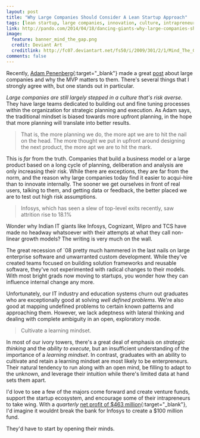 ```yaml
---
layout: post
title: "Why Large Companies Should Consider A Lean Startup Approach"
tags: [lean startup, large companies, innovation, culture, intrapreneur, entrepreneur, customer development, india, non linear growth, services, Infosys, Cognizant, Wipro, TCS, IT, BPO]
link: http://pando.com/2014/04/18/dancing-giants-why-large-companies-should-embrace-the-minimum-viable-product
image:
  feature: banner_mind_the_gap.png
  credit: Deviant Art
  creditlink: http://fc07.deviantart.net/fs50/i/2009/301/2/1/Mind_The_Gap_Logo_by_rrward.png
comments: false
---
```



Recently, [Adam Penenberg](http://twitter.com/Penenberg){:target="_blank"} made a great [post](http://pando.com/2014/04/18/dancing-giants-why-large-companies-should-embrace-the-minimum-viable-product) about large companies and why the MVP matters to them. There's several things that I strongly agree with, but one stands out in particular.

*Large companies are still largely stepped in a culture that's risk averse.* They have large teams dedicated to building out and fine tuning processes within the organization for strategic planning and execution. As Adam says, the traditional mindset is biased towards more upfront planning, in the hope that more planning will translate into better results. 

>That is, the more planning we do, the more apt we are to hit the nail on the head. The more thought we put in upfront around designing the next product, the more apt we are to hit the mark.

This is *far* from the truth. Companies that build a business model or a large product based on a long cycle of planning, deliberation and analysis are only increasing their risk. While there are exceptions, they are far from the norm, and the reason why large companies today find it easier to acqui-hire than to innovate internally. The sooner we get ourselves in front of real users, talking to them, and getting data or feedback, the better placed we are to test out high risk assumptions. 

> Infosys, which has seen a slew of top-level exits recently, saw attrition rise to 18.1%

Wonder why Indian IT giants like Infosys, Cognizant, Wipro and TCS have made no headway whatsoever with their attempts at what they call non-linear growth models? The writing is very much on the wall. 

The great recession of `08 pretty much hammered in the last nails on large enterprise software and unwarranted custom development. While they've created teams focused on building solution frameworks and reusable software, they've not experimented with radical changes to their models. With most bright grads now moving to startups, you wonder how they can influence internal change any more.

Unfortunately, our IT industry and education systems churn out graduates who are exceptionally good at solving *well defined problems*. We're also good at mapping undefined problems to certain known patterns and approaching them. However, we lack adeptness with lateral thinking and dealing with complete ambiguity in an open, exploratory mode. 

> Cultivate a learning mindset.

In most of our ivory towers, there's a great deal of emphasis on *strategic thinking* and the *ability to execute*, but an insufficient understanding of the importance of a *learning mindset*. In contrast, graduates with an ability to cultivate and retain a learning mindset are most likely to be  enterpreneurs. Their natural tendency to run along with an open mind, be filling to adapt to the unknown, and leverage their intuition while there's limited data at hand sets them apart. 

I'd love to see a few of the majors come forward and create venture funds, support the startup ecosystem, and encourage some of their intrapreneurs to take wing. With a *quarterly* [net profit of $463 million](http://www.livemint.com/Companies/HCunTVSouBUdsakftRsgQP/Infosys-beats-profit-estimates-raises-revenue-guidance.html){:target="_blank"}, I'd imagine it wouldnt break the bank for Infosys to create a $100 million fund. 

They'd have to start by opening their minds.
